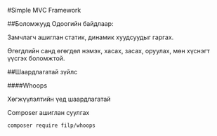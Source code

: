 #Simple MVC Framework

##Боломжууд
Одоогийн байдлаар:

Замчлагч ашиглан статик, динамик хуудсуудыг гаргах.

Өгөгдлийн санд өгөгдөл нэмэх, хасах, засах, оруулах, мөн хүснэгт үүсгэх боломжтой.

##Шаардлагатай зүйлс

####Whoops

Хөгжүүлэлтийн үед шаардлагатай

Composer ашиглан суулгах

`composer require filp/whoops`